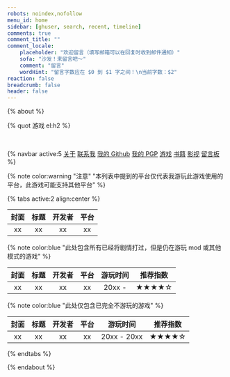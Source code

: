 ```yaml
---
robots: noindex,nofollow
menu_id: home
sidebar: [ghuser, search, recent, timeline]
comments: true
comment_title: ""
comment_locale:
    placeholder: "欢迎留言（填写邮箱可以在回复时收到邮件通知）"
    sofa: "沙发！来留言吧～"
    comment: "留言"
    wordHint: "留言字数应在 $0 到 $1 字之间！\n当前字数：$2"
reaction: false
breadcrumb: false
header: false
---
```


{% about %}

{% quot 游戏 el:h2 %}

<br/>

{% navbar active:5 [关于](/) [联系我](/contact-me/) [我的&nbsp;Github](/my-github/) [我的&nbsp;PGP](/my-pgp/) [游戏](/games/) [书籍](/books/) [影视](/movies/) [留言板](/message-board/) %}

{% note color:warning "注意" "本列表中提到的平台仅代表我游玩此游戏使用的平台，此游戏可能支持其他平台" %}

{% tabs active:2 align:center %}

<!-- tab 想玩 -->

| 封面 | 标题 | 开发者 | 平台 |
|:----:|:----:|:------:|:----:|
|  xx  |  xx  |   xx   |  xx  |

<!-- tab 在玩 -->

{% note color:blue "此处包含所有已经将剧情打过，但是仍在游玩 mod 或其他模式的游戏" %}

| 封面 | 标题 | 开发者 | 平台 | 游玩时间 | 推荐指数 |
|:----:|:----:|:------:|:----:|:--------:|:--------:|
|  xx  |  xx  |   xx   |  xx  |  20xx -  |  ★★★★☆  |

<!-- tab 已玩 -->

{% note color:blue "此处仅包含已完全不游玩的游戏" %}

| 封面 | 标题 | 开发者 | 平台 |   游玩时间   | 推荐指数 |
|:----:|:----:|:------:|:----:|:------------:|:--------:|
|  xx  |  xx  |   xx   |  xx  |  20xx - 20xx |  ★★★★☆  |

{% endtabs %}

{% endabout %}

